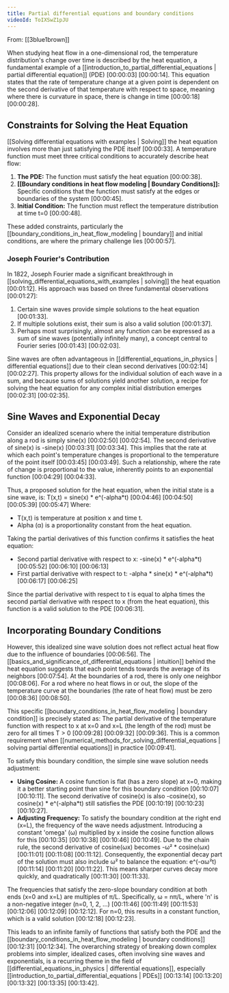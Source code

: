 ```yaml
---
title: Partial differential equations and boundary conditions
videoId: ToIXSwZ1pJU
---
```


From: [[3blue1brown]] <br/> 

When studying heat flow in a one-dimensional rod, the temperature distribution's change over time is described by the heat equation, a fundamental example of a [[introduction_to_partial_differential_equations | partial differential equation]] (PDE) <a class="yt-timestamp" data-t="00:00:03">[00:00:03]</a> <a class="yt-timestamp" data-t="00:00:14">[00:00:14]</a>. This equation states that the rate of temperature change at a given point is dependent on the second derivative of that temperature with respect to space, meaning where there is curvature in space, there is change in time <a class="yt-timestamp" data-t="00:00:18">[00:00:18]</a> <a class="yt-timestamp" data-t="00:00:28">[00:00:28]</a>.

## Constraints for Solving the Heat Equation

[[Solving differential equations with examples | Solving]] the heat equation involves more than just satisfying the PDE itself <a class="yt-timestamp" data-t="00:00:33">[00:00:33]</a>. A temperature function must meet three critical conditions to accurately describe heat flow:
1.  **The PDE:** The function must satisfy the heat equation <a class="yt-timestamp" data-t="00:00:38">[00:00:38]</a>.
2.  **[[Boundary conditions in heat flow modeling | Boundary Conditions]]:** Specific conditions that the function must satisfy at the edges or boundaries of the system <a class="yt-timestamp" data-t="00:00:45">[00:00:45]</a>.
3.  **Initial Condition:** The function must reflect the temperature distribution at time t=0 <a class="yt-timestamp" data-t="00:00:48">[00:00:48]</a>.

These added constraints, particularly the [[boundary_conditions_in_heat_flow_modeling | boundary]] and initial conditions, are where the primary challenge lies <a class="yt-timestamp" data-t="00:00:57">[00:00:57]</a>.

### Joseph Fourier's Contribution

In 1822, Joseph Fourier made a significant breakthrough in [[solving_differential_equations_with_examples | solving]] the heat equation <a class="yt-timestamp" data-t="00:01:12">[00:01:12]</a>. His approach was based on three fundamental observations <a class="yt-timestamp" data-t="00:01:27">[00:01:27]</a>:
1.  Certain sine waves provide simple solutions to the heat equation <a class="yt-timestamp" data-t="00:01:33">[00:01:33]</a>.
2.  If multiple solutions exist, their sum is also a valid solution <a class="yt-timestamp" data-t="00:01:37">[00:01:37]</a>.
3.  Perhaps most surprisingly, almost any function can be expressed as a sum of sine waves (potentially infinitely many), a concept central to Fourier series <a class="yt-timestamp" data-t="00:01:43">[00:01:43]</a> <a class="yt-timestamp" data-t="00:02:03">[00:02:03]</a>.

Sine waves are often advantageous in [[differential_equations_in_physics | differential equations]] due to their clean second derivatives <a class="yt-timestamp" data-t="00:02:14">[00:02:14]</a> <a class="yt-timestamp" data-t="00:02:27">[00:02:27]</a>. This property allows for the individual solution of each wave in a sum, and because sums of solutions yield another solution, a recipe for solving the heat equation for any complex initial distribution emerges <a class="yt-timestamp" data-t="00:02:31">[00:02:31]</a> <a class="yt-timestamp" data-t="00:02:35">[00:02:35]</a>.

## Sine Waves and Exponential Decay

Consider an idealized scenario where the initial temperature distribution along a rod is simply sine(x) <a class="yt-timestamp" data-t="00:02:50">[00:02:50]</a> <a class="yt-timestamp" data-t="00:02:54">[00:02:54]</a>. The second derivative of sine(x) is -sine(x) <a class="yt-timestamp" data-t="00:03:31">[00:03:31]</a> <a class="yt-timestamp" data-t="00:03:34">[00:03:34]</a>. This implies that the rate at which each point's temperature changes is proportional to the temperature of the point itself <a class="yt-timestamp" data-t="00:03:45">[00:03:45]</a> <a class="yt-timestamp" data-t="00:03:49">[00:03:49]</a>. Such a relationship, where the rate of change is proportional to the value, inherently points to an exponential function <a class="yt-timestamp" data-t="00:04:29">[00:04:29]</a> <a class="yt-timestamp" data-t="00:04:33">[00:04:33]</a>.

Thus, a proposed solution for the heat equation, when the initial state is a sine wave, is:
T(x,t) = sine(x) * e^(-alpha*t) <a class="yt-timestamp" data-t="00:04:46">[00:04:46]</a> <a class="yt-timestamp" data-t="00:04:50">[00:04:50]</a> <a class="yt-timestamp" data-t="00:05:39">[00:05:39]</a> <a class="yt-timestamp" data-t="00:05:47">[00:05:47]</a>
Where:
*   T(x,t) is temperature at position x and time t.
*   Alpha (α) is a proportionality constant from the heat equation.

Taking the partial derivatives of this function confirms it satisfies the heat equation:
*   Second partial derivative with respect to x: -sine(x) * e^(-alpha*t) <a class="yt-timestamp" data-t="00:05:52">[00:05:52]</a> <a class="yt-timestamp" data-t="00:06:10">[00:06:10]</a> <a class="yt-timestamp" data-t="00:06:13">[00:06:13]</a>
*   First partial derivative with respect to t: -alpha * sine(x) * e^(-alpha*t) <a class="yt-timestamp" data-t="00:06:17">[00:06:17]</a> <a class="yt-timestamp" data-t="00:06:25">[00:06:25]</a>

Since the partial derivative with respect to t is equal to alpha times the second partial derivative with respect to x (from the heat equation), this function is a valid solution to the PDE <a class="yt-timestamp" data-t="00:06:31">[00:06:31]</a>.

## Incorporating Boundary Conditions

However, this idealized sine wave solution does not reflect actual heat flow due to the influence of boundaries <a class="yt-timestamp" data-t="00:06:56">[00:06:56]</a>. The [[basics_and_significance_of_differential_equations | intuition]] behind the heat equation suggests that each point tends towards the average of its neighbors <a class="yt-timestamp" data-t="00:07:54">[00:07:54]</a>. At the boundaries of a rod, there is only one neighbor <a class="yt-timestamp" data-t="00:08:06">[00:08:06]</a>. For a rod where no heat flows in or out, the slope of the temperature curve at the boundaries (the rate of heat flow) must be zero <a class="yt-timestamp" data-t="00:08:36">[00:08:36]</a> <a class="yt-timestamp" data-t="00:08:50">[00:08:50]</a>.

This specific [[boundary_conditions_in_heat_flow_modeling | boundary condition]] is precisely stated as:
The partial derivative of the temperature function with respect to x at x=0 and x=L (the length of the rod) must be zero for all times T > 0 <a class="yt-timestamp" data-t="00:09:28">[00:09:28]</a> <a class="yt-timestamp" data-t="00:09:32">[00:09:32]</a> <a class="yt-timestamp" data-t="00:09:36">[00:09:36]</a>. This is a common requirement when [[numerical_methods_for_solving_differential_equations | solving partial differential equations]] in practice <a class="yt-timestamp" data-t="00:09:41">[00:09:41]</a>.

To satisfy this boundary condition, the simple sine wave solution needs adjustment:
*   **Using Cosine:** A cosine function is flat (has a zero slope) at x=0, making it a better starting point than sine for this boundary condition <a class="yt-timestamp" data-t="00:10:07">[00:10:07]</a> <a class="yt-timestamp" data-t="00:10:11">[00:10:11]</a>. The second derivative of cosine(x) is also -cosine(x), so cosine(x) * e^(-alpha*t) still satisfies the PDE <a class="yt-timestamp" data-t="00:10:19">[00:10:19]</a> <a class="yt-timestamp" data-t="00:10:23">[00:10:23]</a> <a class="yt-timestamp" data-t="00:10:27">[00:10:27]</a>.
*   **Adjusting Frequency:** To satisfy the boundary condition at the right end (x=L), the frequency of the wave needs adjustment. Introducing a constant 'omega' (ω) multiplied by x inside the cosine function allows for this <a class="yt-timestamp" data-t="00:10:35">[00:10:35]</a> <a class="yt-timestamp" data-t="00:10:38">[00:10:38]</a> <a class="yt-timestamp" data-t="00:10:46">[00:10:46]</a> <a class="yt-timestamp" data-t="00:10:49">[00:10:49]</a>. Due to the chain rule, the second derivative of cosine(ωx) becomes -ω² * cosine(ωx) <a class="yt-timestamp" data-t="00:11:01">[00:11:01]</a> <a class="yt-timestamp" data-t="00:11:08">[00:11:08]</a> <a class="yt-timestamp" data-t="00:11:12">[00:11:12]</a>. Consequently, the exponential decay part of the solution must also include ω² to balance the equation: e^(-αω²t) <a class="yt-timestamp" data-t="00:11:14">[00:11:14]</a> <a class="yt-timestamp" data-t="00:11:20">[00:11:20]</a> <a class="yt-timestamp" data-t="00:11:22">[00:11:22]</a>. This means sharper curves decay more quickly, and quadratically <a class="yt-timestamp" data-t="00:11:30">[00:11:30]</a> <a class="yt-timestamp" data-t="00:11:33">[00:11:33]</a>.

The frequencies that satisfy the zero-slope boundary condition at both ends (x=0 and x=L) are multiples of π/L. Specifically, ω = nπ/L, where 'n' is a non-negative integer (n=0, 1, 2, ...) <a class="yt-timestamp" data-t="00:11:46">[00:11:46]</a> <a class="yt-timestamp" data-t="00:11:49">[00:11:49]</a> <a class="yt-timestamp" data-t="00:11:53">[00:11:53]</a> <a class="yt-timestamp" data-t="00:12:06">[00:12:06]</a> <a class="yt-timestamp" data-t="00:12:09">[00:12:09]</a> <a class="yt-timestamp" data-t="00:12:12">[00:12:12]</a>. For n=0, this results in a constant function, which is a valid solution <a class="yt-timestamp" data-t="00:12:18">[00:12:18]</a> <a class="yt-timestamp" data-t="00:12:23">[00:12:23]</a>.

This leads to an infinite family of functions that satisfy both the PDE and the [[boundary_conditions_in_heat_flow_modeling | boundary conditions]] <a class="yt-timestamp" data-t="00:12:31">[00:12:31]</a> <a class="yt-timestamp" data-t="00:12:34">[00:12:34]</a>. The overarching strategy of breaking down complex problems into simpler, idealized cases, often involving sine waves and exponentials, is a recurring theme in the field of [[differential_equations_in_physics | differential equations]], especially [[introduction_to_partial_differential_equations | PDEs]] <a class="yt-timestamp" data-t="00:13:14">[00:13:14]</a> <a class="yt-timestamp" data-t="00:13:20">[00:13:20]</a> <a class="yt-timestamp" data-t="00:13:32">[00:13:32]</a> <a class="yt-timestamp" data-t="00:13:35">[00:13:35]</a> <a class="yt-timestamp" data-t="00:13:42">[00:13:42]</a>.